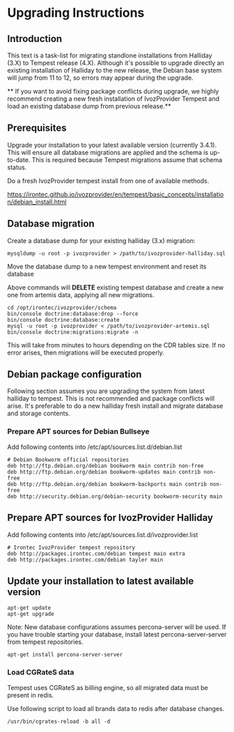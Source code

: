 # Upgrading Instructions

## Introduction

This text is a task-list for migrating standlone installations from Halliday (3.X) to Tempest
release (4.X). Although it's possible to upgrade directly an existing installation of Halliday
to the new release, the Debian base system will jump from 11 to 12, so errors may appear during
the upgrade.

** If you want to avoid fixing package conflicts during upgrade, we highly recommend creating
a new fresh installation of IvozProvider Tempest and load an existing database dump from previous
release.**

## Prerequisites

Upgrade your installation to your latest available version (currently 3.4.1). This will ensure
all database migrations are applied and the schema is up-to-date. This is required because Tempest
migrations assume that schema status.

Do a fresh IvozProvider tempest install from one of available methods.

https://irontec.github.io/ivozprovider/en/tempest/basic_concepts/installation/debian_install.html


## Database migration

Create a database dump for your existing halliday (3.x) migration:

```
mysqldump -u root -p ivozprovider > /path/to/ivozprovider-halliday.sql
```

Move the database dump to a new tempest environment and reset its database

Above commands will **DELETE** existing tempest database and create a new one from artemis data,
applying all new migrations.

```
cd /opt/irontec/ivozprovider/schema
bin/console doctrine:database:drop --force
bin/console doctrine:database:create
mysql -u root -p ivozprovider < /path/to/ivozprovider-artemis.sql
bin/console doctrine:migrations:migrate -n
```

This will take from minutes to hours depending on the CDR tables size. If no error
arises, then migrations will be executed properly.


## Debian package configuration

Following section assumes you are upgrading the system from latest halliday to tempest.
This is not recommended and package conflicts will arise. It's preferable to do a new
halliday fresh install and migrate database and storage contents.

### Prepare APT sources for Debian Bullseye

Add following contents into /etc/apt/sources.list.d/debian.list

```
# Debian Bookworm official repositories
deb http://ftp.debian.org/debian bookworm main contrib non-free
deb http://ftp.debian.org/debian bookworm-updates main contrib non-free
deb http://ftp.debian.org/debian bookworm-backports main contrib non-free
deb http://security.debian.org/debian-security bookworm-security main
```

## Prepare APT sources for IvozProvider Halliday

Add following contents into /etc/apt/sources.list.d/ivozprovider.list

```
# Irontec IvozProvider tempest repository
deb http://packages.irontec.com/debian tempest main extra
deb http://packages.irontec.com/debian tayler main
```

## Update your installation to latest available version

    apt-get update
    apt-get upgrade

Note: New database configurations assumes percona-server will be used. If you have trouble starting
your database, install latest percona-server-server from tempest repositories.

    apt-get install percona-server-server

### Load CGRateS data

Tempest uses CGRateS as billing engine, so all migrated data must be present in redis.

Use following script to load all brands data to redis after database changes.

```
/usr/bin/cgrates-reload -b all -d
```

